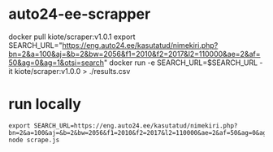 # auto24-ee-scrapper

docker pull kiote/scraper:v1.0.1
export SEARCH_URL="https://eng.auto24.ee/kasutatud/nimekiri.php?bn=2&a=100&aj=&b=2&bw=2056&f1=2010&f2=2017&l2=110000&ae=2&af=50&ag=0&ag=1&otsi=search"
docker run -e SEARCH_URL=$SEARCH_URL -it kiote/scraper:v1.0.0 > ./results.csv

# run locally

```
export SEARCH_URL=https://eng.auto24.ee/kasutatud/nimekiri.php?bn=2&a=100&aj=&b=2&bw=2056&f1=2010&f2=2017&l2=110000&ae=2&af=50&ag=0&ag=1&otsi=search
node scrape.js
```